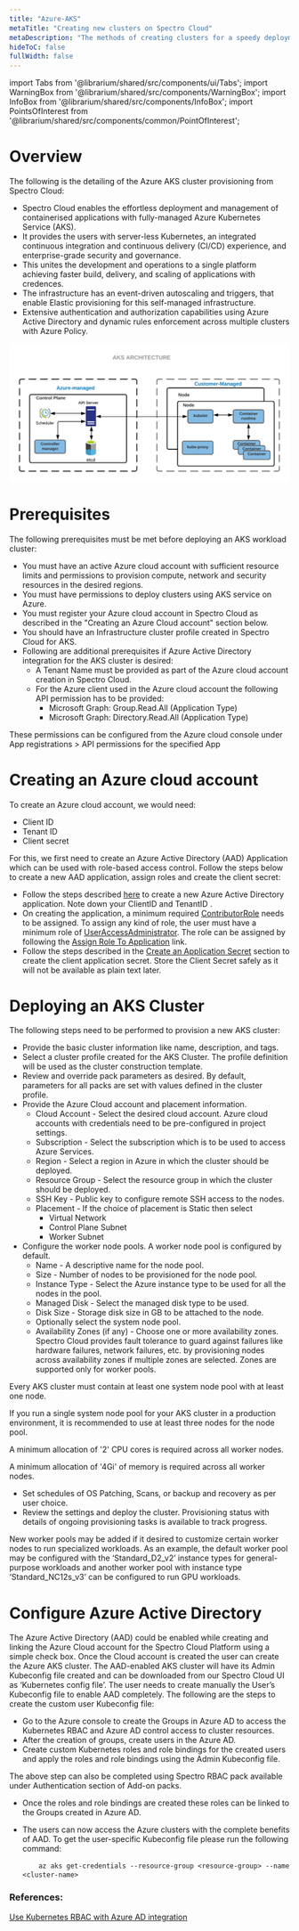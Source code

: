 ```yaml
---
title: "Azure-AKS"
metaTitle: "Creating new clusters on Spectro Cloud"
metaDescription: "The methods of creating clusters for a speedy deployment on any CSP"
hideToC: false
fullWidth: false
---
```


import Tabs from '@librarium/shared/src/components/ui/Tabs';
import WarningBox from '@librarium/shared/src/components/WarningBox';
import InfoBox from '@librarium/shared/src/components/InfoBox';
import PointsOfInterest from '@librarium/shared/src/components/common/PointOfInterest';


# Overview

The following is the detailing of the Azure AKS cluster provisioning from Spectro Cloud:
* Spectro Cloud enables the effortless deployment and management of containerised applications with fully-managed Azure Kubernetes Service (AKS). 
* It provides the users with server-less Kubernetes, an integrated continuous integration and continuous delivery (CI/CD) experience, and enterprise-grade security and governance. 
* This unites the development and operations to a single platform achieving faster build, delivery, and scaling of applications with credences. 
* The infrastructure has an event-driven autoscaling and triggers, that enable Elastic provisioning for this self-managed infrastructure. 
* Extensive authentication and authorization capabilities using Azure Active Directory and dynamic rules enforcement across multiple clusters with Azure Policy.


![aks_cluster_architecture.png](aks_cluster_architecture.png)

# Prerequisites

The following prerequisites must be met before deploying an AKS workload cluster:

* You must have an active Azure cloud account with sufficient resource limits and permissions to provision compute, network and security resources in the desired regions.
* You must have permissions to deploy clusters using AKS service on Azure.
* You must register your Azure cloud account in Spectro Cloud as described in the "Creating an Azure Cloud account" section below.
* You should have an Infrastructure cluster profile created in Spectro Cloud for AKS.
* Following are additional prerequisites if Azure Active Directory integration for the AKS cluster is desired:
   * A Tenant Name must be provided as part of the Azure cloud account creation in Spectro Cloud.
   * For the Azure client used in the Azure cloud account the following API permission has to be provided:
      *  Microsoft Graph: Group.Read.All (Application Type)
      *  Microsoft Graph: Directory.Read.All (Application Type)

These permissions can be configured from the Azure cloud console under App registrations > API permissions for the specified App

# Creating an Azure cloud account

To create an Azure cloud account, we would need:

* Client ID
* Tenant ID
* Client secret

For this, we first need to create an Azure Active Directory (AAD) Application which can be used with role-based access control. Follow the steps below to create a new AAD application, assign roles and create the client secret:

* Follow the steps described [here](https://docs.microsoft.com/en-us/azure/active-directory/develop/howto-create-service-principal-portal#create-an-azure-active-directory-application) to create a new Azure Active Directory application. Note down your ClientID and TenantID .
* On creating the application, a minimum required [ContributorRole](https://docs.microsoft.com/en-us/azure/role-based-access-control/built-in-roles#contributor) needs to be assigned. To assign any kind of role, the user must have a minimum role of [UserAccessAdministrator](https://docs.microsoft.com/en-us/azure/role-based-access-control/built-in-roles#user-access-administrator). The role can be assigned by following the [Assign Role To Application](https://docs.microsoft.com/en-us/azure/active-directory/develop/howto-create-service-principal-portal#assign-a-role-to-the-application) link.
* Follow the steps described in the [Create an Application Secret](https://docs.microsoft.com/en-us/azure/active-directory/develop/howto-create-service-principal-portal#create-a-new-application-secret) section to create the client application secret. Store the Client Secret safely as it will not be available as plain text later.

# Deploying an AKS Cluster
The following steps need to be performed to provision a new AKS cluster:
* Provide the basic cluster information like name, description, and tags.
* Select a cluster profile created for the AKS Cluster. The profile definition will be used as the cluster construction template.
* Review and override pack parameters as desired. By default, parameters for all packs are set with values defined in the cluster profile.
* Provide the Azure Cloud account and placement information.
    * Cloud Account - Select the desired cloud account. Azure cloud accounts with credentials need to be pre-configured in project settings.
    * Subscription - Select the subscription which is to be used to access Azure Services.
    * Region - Select a region in Azure in which the cluster should be deployed.
    * Resource Group - Select the resource group in which the cluster should be deployed.
    * SSH Key - Public key to configure remote SSH access to the nodes.
    * Placement - If the choice of placement is Static then select
        * Virtual Network
        * Control Plane Subnet
        * Worker Subnet
* Configure the worker node pools. A worker node pool is configured by default.
   * Name - A descriptive name for the node pool.
   * Size - Number of nodes to be provisioned for the node pool.
   * Instance Type - Select the Azure instance type to be used for all the nodes in the pool.
   * Managed Disk - Select the managed disk type to be used.
   * Disk Size - Storage disk size in GB to be attached to the node.
   * Optionally select the system node pool.
   * Availability Zones (if any) - Choose one or more availability zones. Spectro Cloud provides fault tolerance to guard against failures like hardware failures, network failures, etc. by provisioning nodes across availability zones if multiple zones are selected. Zones are supported only for worker pools.

<InfoBox>
Every AKS cluster must contain at least one system node pool with at least one node.

If you run a single system node pool for your AKS cluster in a production environment, it is recommended to use at least three nodes for the node pool.
</InfoBox>

<InfoBox>
A minimum allocation of '2' CPU cores is required across all worker nodes.

A minimum allocation of '4Gi' of memory is required across all worker nodes.
</InfoBox>


* Set schedules of OS Patching, Scans, or backup and recovery as per user choice.
* Review the settings and deploy the cluster. Provisioning status with details of ongoing provisioning tasks is available to track progress.

New worker pools may be added if it desired to customize certain worker nodes to run specialized workloads. As an example, the default worker pool may be configured with the ‘Standard_D2_v2’ instance types for general-purpose workloads and another worker pool with instance type ‘Standard_NC12s_v3’ can be configured to run GPU workloads.

# Configure Azure Active Directory 


The Azure Active Directory (AAD) could be enabled while creating and linking the Azure Cloud account for the Spectro Cloud Platform using a simple check box. Once the Cloud account is created the user can create the Azure AKS cluster. The AAD-enabled AKS cluster will have its Admin Kubeconfig file created and can be downloaded from our Spectro Cloud UI as ‘Kubernetes config file’. The user needs to create manually the User’s Kubeconfig file to enable AAD completely. The following are the steps to create the custom user Kubeconfig file:

* Go to the Azure console to create the Groups in Azure AD to access the Kubernetes RBAC and Azure AD control access to cluster resources.
* After the creation of groups, create users in the Azure AD.
* Create custom Kubernetes roles and role bindings for the created users and apply the roles and role bindings using the Admin Kubeconfig file.

<InfoBox>
The above step can also be completed using Spectro RBAC pack available under Authentication section of Add-on packs.
</InfoBox>

* Once the roles and role bindings are created these roles can be linked to the Groups created in Azure AD.
* The users can now access the Azure clusters with the complete benefits of AAD. To get the user-specific Kubeconfig file please run the following command:

		  az aks get-credentials --resource-group <resource-group> --name <cluster-name>

### References:

[Use Kubernetes RBAC with Azure AD integration](https://docs.microsoft.com/en-us/azure/aks/azure-ad-rbac?toc=https%3A%2F%2Fdocs.microsoft.com%2Fen-us%2Fazure%2Faks%2Ftoc.json&bc=https%3A%2F%2Fdocs.microsoft.com%2Fen-us%2Fazure%2Fbread%2Ftoc.json)


